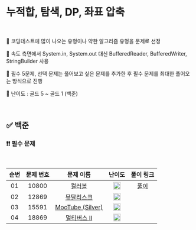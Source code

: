 # 누적합, 탐색, DP, 좌표 압축

<br/>

📌 코딩테스트에 많이 나오는 유형이나 약한 알고리즘 유형을 문제로 선정

📌 속도 측면에서 System.in, System.out 대신 BufferedReader, BufferedWriter, StringBuilder 사용

📌 필수 5문제, 선택 문제는 풀어보고 싶은 문제를 추가한 후 필수 문제를 최대한 풀어오는 방식으로 진행

📌 난이도 : 골드 5 ~ 골드 1 (백준)

<br/>

## ✅ 백준

### ❗❗ 필수 문제

<br/>

순번 | 문제 번호 | 문제 이름 | 난이도 | 풀이 링크
:---: | :---: | :---: | :---: | :---: 
01 | 10800 | [컬러볼](https://www.acmicpc.net/problem/10800) | <img src="https://static.solved.ac/tier_small/13.svg" width=20px> | [풀이](https://github.com/psj98/Java_Study_Coding_18/blob/main/study/src/study_230510/problemset/boj_10800.java)
02 | 12869 | [뮤탈리스크](https://www.acmicpc.net/problem/12869) | <img src="https://static.solved.ac/tier_small/12.svg" width=20px> | []()
03 | 15591 | [MooTube (Silver)](https://www.acmicpc.net/problem/15591) | <img src="https://static.solved.ac/tier_small/11.svg" width=20px> | []()
04 | 18869 | [멀티버스 II](https://www.acmicpc.net/problem/18869) | <img src="https://static.solved.ac/tier_small/12.svg" width=20px> | []()
